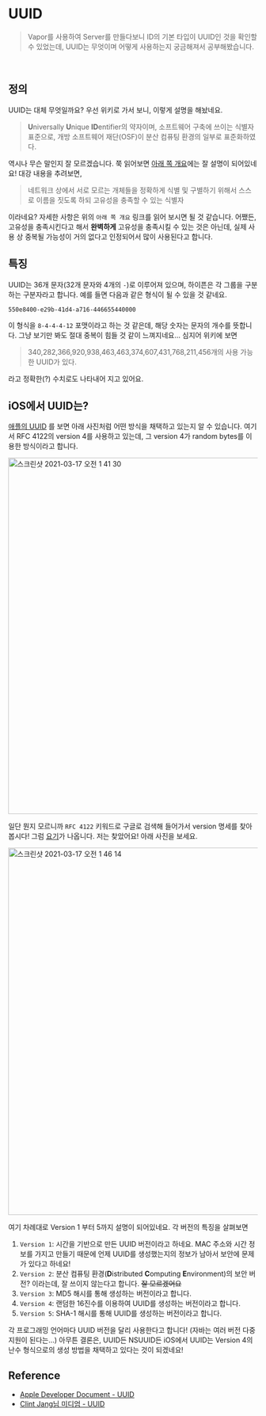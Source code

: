 # UUID

> Vapor를 사용하여 Server를 만들다보니 ID의 기본 타입이 UUID인 것을 확인할 수 있었는데, UUID는 무엇이며 어떻게 사용하는지 궁금해져서 공부해봤습니다.

<br/>



## 정의

UUID는 대체 무엇일까요? 우선 위키로 가서 보니, 이렇게 설명을 해놨네요.

> **U**niversally **U**nique **ID**entifier의 약자이며, 소프트웨어 구축에 쓰이는 식별자 표준으로, 개방 소프트웨어 재단(OSF)이 분산 컴퓨팅 환경의 일부로 표준화하였다.

역시나 무슨 말인지 잘 모르겠습니다. 쭉 읽어보면 [아래 쪽 개요](https://ko.wikipedia.org/wiki/%EB%B2%94%EC%9A%A9_%EA%B3%A0%EC%9C%A0_%EC%8B%9D%EB%B3%84%EC%9E%90)에는 잘 설명이 되어있네요! 대강 내용을 추려보면, 

> 네트워크 상에서 서로 모르는 개체들을 정확하게 식별 및 구별하기 위해서 스스로 이름을 짓도록 하되 고유성을 충족할 수 있는 식별자

이라네요? 자세한 사항은 위의 `아래 쪽 개요` 링크를 읽어 보시면 될 것 같습니다. 어쨌든, 고유성을 충족시킨다고 해서 **완벽하게** 고유성을 충족시킬 수 있는 것은 아닌데, 실제 사용 상 중복될 가능성이 거의 없다고 인정되어서 많이 사용된다고 합니다.



## 특징

UUID는 36개 문자(32개 문자와 4개의 `-`)로 이루어져 있으며, 하이픈은 각 그룹을 구분하는 구분자라고 합니다. 예를 들면 다음과 같은 형식이 될 수 있을 것 같네요.

`550e8400-e29b-41d4-a716-446655440000`

이 형식을 `8-4-4-4-12` 포맷이라고 하는 것 같은데, 해당 숫자는 문자의 개수를 뜻합니다. 그냥 보기만 봐도 절대 중복이 힘들 것 같이 느껴지네요...  심지어 위키에 보면

> 340,282,366,920,938,463,463,374,607,431,768,211,456개의 사용 가능한 UUID가 있다.

라고 정확한(?) 수치로도 나타내어 지고 있어요.



## iOS에서 UUID는?

[애플의 UUID](https://developer.apple.com/documentation/foundation/uuid) 를 보면 아래 사진처럼 어떤 방식을 채택하고 있는지 알 수 있습니다. 여기서 RFC 4122의 version 4를 사용하고 있는데, 그 version 4가 random bytes를 이용한 방식이라고 합니다.

<img width="720" alt="스크린샷 2021-03-17 오전 1 41 30" src="https://user-images.githubusercontent.com/73573732/111346863-fa3c5480-86c1-11eb-8fff-9511616606f0.png">

일단 뭔지 모르니까 `RFC 4122` 키워드로 구글로 검색해 들어가서 version 명세를 찾아봅시다! 그럼 [요기](https://tools.ietf.org/html/rfc4122)가 나옵니다. 저는 찾았어요! 아래 사진을 보세요.

<img width="742" alt="스크린샷 2021-03-17 오전 1 46 14" src="https://user-images.githubusercontent.com/73573732/111347497-9cf4d300-86c2-11eb-8fad-84b199a6ebf0.png">



여기 차례대로 Version 1 부터 5까지 설명이 되어있네요. 각 버전의 특징을 살펴보면

1. `Version 1`: 시간을 기반으로 만든 UUID 버전이라고 하네요. MAC 주소와 시간 정보를 가지고 만들기 때문에 언제 UUID를 생성했는지의 정보가 남아서 보안에 문제가 있다고 하네요!
2. `Version 2`: 분산 컴퓨팅 환경(**D**istributed **C**omputing **E**nvironment)의 보안 버전? 이라는데, 잘 쓰이지 않는다고 합니다. ~~잘 모르겠어요~~
3. `Version 3`: MD5 해시를 통해 생성하는 버전이라고 합니다.
4. `Version 4`: 랜덤한 16진수를 이용하여 UUID를 생성하는 버전이라고 합니다.
5. `Version 5`: SHA-1 해시를 통해 UUID를 생성하는 버전이라고 합니다.

각 프로그래밍 언어마다 UUID 버전을 달리 사용한다고 합니다! (자바는 여러 버전 다중 지원이 된다는...) 아무튼 결론은, UUID든 NSUUID든 iOS에서 UUID는 Version 4의 난수 형식으로의 생성 방법을 채택하고 있다는 것이 되겠네요!

## Reference

* [Apple Developer Document - UUID](https://developer.apple.com/documentation/foundation/uuid)
* [Clint Jang님 미디엄 - UUID](https://medium.com/@jang.wangsu/ios-swift-uuid%EB%8A%94-%EC%96%B4%EB%96%A4-%EC%9B%90%EB%A6%AC%EB%A1%9C-%EB%A7%8C%EB%93%A4%EC%96%B4%EC%A7%80%EB%8A%94-%EA%B2%83%EC%9D%BC%EA%B9%8C-22ec9ff4e792)